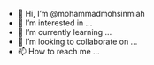 - 👋 Hi, I’m @mohammadmohsinmiah
- 👀 I’m interested in ...
- 🌱 I’m currently learning ...
- 💞️ I’m looking to collaborate on ...
- 📫 How to reach me ...

<!---
mohammadmohsinmiah/mohammadmohsinmiah is a ✨ special ✨ repository because its `README.md` (this file) appears on your GitHub profile.
You can click the Preview link to take a look at your changes.
--->

